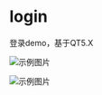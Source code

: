 # login
登录demo，基于QT5.X


![示例图片](https://github.com/leolin0518/login/blob/master/readme_doc/1.png)

![示例图片](https://github.com/leolin0518/login/blob/master/readme_doc/2.png)
